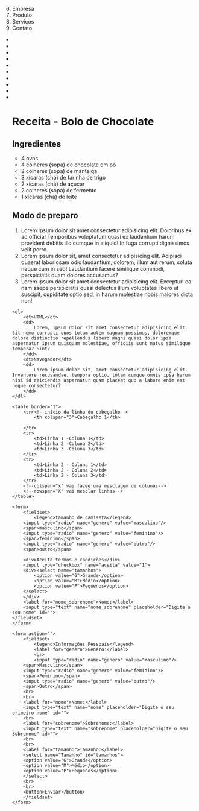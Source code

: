 <!DOCTYPE html>
<html lang="en">
<head>
    <meta charset="UTF-8">
    <meta name="viewport" content="width=device-width, initial-scale=1.0">
    <title>Aula 1</title>
</head>
<body>
    <ol type="" start="6">
        <li>Empresa</li>
        <li>Produto</li>
        <li>Serviços</li>
        <li>Contato</li>
    </ol>
    <ul> <!--ul>li.lista*10!-->
        <li class="lista"></li>
        <li class="lista"></li>
        <li class="lista"></li>
        <li class="lista"></li>
        <li class="lista"></li>
        <li class="lista"></li>
        <li class="lista"></li>
        <li class="lista"></li>
        <li class="lista"></li>
        <li class="lista"></li>
    </!--ul>
    <div>
        <h1>Receita - Bolo de Chocolate</h1>
        <h2>Ingredientes</h2>
        <ul>
            <li>4 ovos</li>
            <li>4 colheres (sopa) de chocolate em pó</li>
            <li>2 colheres (sopa) de manteiga</li>
            <li>3 xícaras (chá) de farinha de trigo</li>
            <li>2 xícaras (chá) de açucar</li>
            <li>2 colheres (sopa) de fermento</li>
            <li>1 xícaras (chá) de leite</li>
        </ul>
        <h2>Modo de preparo</h2>
        <ol>
            <li>Lorem ipsum dolor sit amet consectetur adipisicing elit. Doloribus ex ad officia! Temporibus voluptatum quasi ex laudantium harum provident debitis illo cumque in aliquid! In fuga corrupti dignissimos velit porro.</li>
            <li>Lorem ipsum dolor sit, amet consectetur adipisicing elit. Adipisci quaerat laboriosam odio laudantium, dolorem, illum aut rerum, soluta neque cum in sed! Laudantium facere similique commodi, perspiciatis quam dolores accusamus?</li>
            <li>Lorem ipsum dolor sit amet consectetur adipisicing elit. Excepturi ea nam saepe perspiciatis quasi delectus illum voluptates libero ut suscipit, cupiditate optio sed, in harum molestiae nobis maiores dicta non!</li>
        </ol>
    </div>

    <dl>
        <dt>HTML</dt>
        <dd>
            Lorem, ipsum dolor sit amet consectetur adipisicing elit. Sit nemo corrupti quos totam autem magnam possimus, doloremque dolore distinctio repellendus libero magni quasi dolor ipsa aspernatur ipsum quisquam molestiae, officiis sunt natus similique tempora? Sint?
        </dd>
        <dt>Navegador</dt>
        <dd>
            Lorem ipsum dolor sit, amet consectetur adipisicing elit. Inventore recusandae, tempora optio, totam cumque omnis ipsa harum nisi id reiciendis aspernatur quam placeat quo a labore enim est neque consectetur?
        </dd>
    </dl>
    
    <table border="1">
        <tr><!--início da linha do cabeçalho-->
            <th colspan="3">Cabeçalho 1</th>
            
        </tr>
        <tr>
            <td>Linha 1 -Coluna 1</td>
            <td>Linha 2 -Coluna 2</td>
            <td>Linha 3 -Coluna 3</td>
        </tr>
        <tr>
            <td>Linha 2 - Coluna 1</td>
            <td>Linha 2 - Coluna 2</td>
            <td>Linha 2 - Coluna 3</td>
        </tr>
        <!--colspan="x" vai fazee uma mesclagem de colunas-->
        <!--rowspan="X" vai mesclar linhas-->
    </table>

    <form>
        <fieldset> 
            <legend>tamanho de camiseta</legend>
        <input type="radio" name="genero" value="masculino"/> 
        <span>masculino</span>
        <input type="radio" name="genero" value="feminino"/>
        <span>feminino</span>
        <input type="radio" name="genero" value="outro"/>
        <span>outro</span>
    
        <div>Aceita termos e condições</div>
        <input type="checkbox" name="aceita" value="1">
        <div><select name="tamanhos">
            <option value="G">Grande</option>
            <option value="M">Médio</option>
            <option value="P">Pequenos</option>
        </select>
        </div>
        <label for="nome_sobrenome">Nome:</label>
        <input type="text" name="nome_sobrenome" placeholder="Digite o seu nome" id="">
    </fieldset> 
    </form>

    <form action="">
        <fieldset>
            <legend>Informações Pessoais</legend>
            <label for="genero">Genero:</label>
            <br>
            <input type="radio" name="genero" value="masculino"/> 
        <span>Masculino</span>
        <input type="radio" name="genero" value="feminino"/>
        <span>Feminino</span>
        <input type="radio" name="genero" value="outro"/>
        <span>Outro</span>
        <br>
        <br>
        <label for="nome">Nome:</label>
        <input type="text" name="nome" placeholder="Digite o seu primeiro nome" id="">
        <br>
        <label for="sobrenome">Sobrenome:</label>
        <input type="text" name="sobrenome" placeholder="Digite o seu Sobrenome" id="">
        <br>
        <br>
        <label for="tamanho">Tamanho:</label>
        <select name="Tamanho" id="tamanhos">
        <option value="G">Grande</option>
        <option value="M">Médio</option>
        <option value="P">Pequenos</option>
        </select>
        <br>
        <br>
        <button>Enviar</button>
        </fieldset>
    </form>
</body>
</html>
